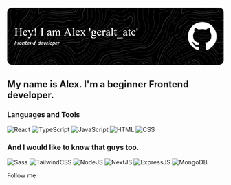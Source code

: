 ![Header](https://github.com/geraltAtc/geraltAtc/blob/main/assets/header.png)

## My name is Alex. I'm a beginner Frontend developer.

### Languages and Tools
![React](https://img.shields.io/badge/React-282C34?logo=react&logoColor=61DAFB
)
![TypeScript](https://img.shields.io/badge/TypeScript-282C34?logo=typescript&logoColor=3178C6
)
![JavaScript](https://img.shields.io/badge/JavaScript-282C34?logo=javascript&logoColor=F7DF1E
)
![HTML](https://img.shields.io/badge/HTML-282C34?logo=html5&logoColor=E34F26
)
![CSS](https://img.shields.io/badge/CSS-282C34?logo=css3&logoColor=1572B6
)
### And I would like to know that guys too.
![Sass](https://img.shields.io/badge/Sass-282C34?logo=sass&logoColor=CC6699
)
![TailwindCSS](https://img.shields.io/badge/Tailwind%20CSS-282C34?logo=tailwind-css&logoColor=38B2AC
)
![NodeJS](https://img.shields.io/badge/Node.js-282C34?logo=node.js&logoColor=339933
)
![NextJS](https://img.shields.io/badge/Next.js-282C34?logo=next.js&logoColor=FFFFFF
)
![ExpressJS](https://img.shields.io/badge/Express-282C34?logo=express&logoColor=FFFFFF
)
![MongoDB](https://img.shields.io/badge/MongoDB-282C34?logo=mongodb&logoColor=47A248
)

Follow me